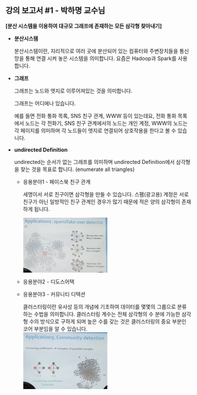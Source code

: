## 강의 보고서 #1 - 박하명 교수님

**[분산 시스템을 이용하여 대규모 그래프에 존재하는 모든 삼각형 찾아내기]**

- **분산시스템**

  분산시스템이란, 지리적으로 여러 곳에 분산되어 있는 컴퓨터와 주변장치들을 통신망을 통해 연결 시켜 놓은 시스템을 의미합니다. 요즘은 Hadoop과 Spark를 사용합니다.

- **그래프**

  그래프는 노드와 엣지로 이루어져있는 것을 의미합니다.

  그래프는 어디에나 있습니다.

  예를 들면 전화 통화 목록, SNS 친구 관계, WWW 등이 있는데요, 전화 통화 목록에서 노드는 각 전화기, SNS 친구 관계에서의 노드는 개인 계정, WWW의 노드는 각 페이지를 의미하며 각 노드들이 엣지로 연결되어 상호작용을 한다고 볼 수 있습니다.

- **undirected Definition**

  undirected는 순서가 없는 그래프를 의미하며 undirected Definition에서 삼각형을 찾는 것을 목표로 합니다. (enumerate all triangles)

  - 응용분야1 - 페이스북 친구 관계

    세명이서 서로 친구이면 삼각형을 만들 수 있습니다. 스팸(광고용) 계정은 서로 친구가 아닌 일방적인 친구 관계인 경우가 많기 때문에 적은 양의 삼각형이 존재하게 됩니다.

    <img align="center" src="https://github.com/HSOOJ/industry-special-lecture/blob/master/pictures/20190321_1.jpg" alt="application1" width = "50%" height="50%"><br/>

  - 응용분야2 - 디도스어택
  - 응용분야3 - 커뮤니티 디텍션

    클러스터링이란 유사성 등의 개념에 기초하여 데이터를 몇몇의 그룹으로 분류하는 수법을 의미합니다. 클러스터링 계수는 전체 삼각형의 수 분에 가능한 삼각형 수의 방식으로 구하게 되며 높은 수를 갖는 것은 클러스터링의 중요 부분인 코어 부분임을 알 수 있습니다.<br/>
    <img align="center" src="https://github.com/HSOOJ/industry-special-lecture/blob/master/pictures/20190321_2.jpg" alt="application3" width = "50%" height="50%"><br/>

